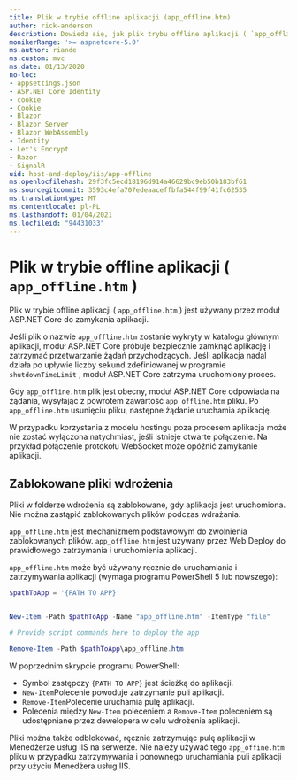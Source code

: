 ```yaml
---
title: Plik w trybie offline aplikacji (app_offline.htm)
author: rick-anderson
description: Dowiedz się, jak plik trybu offline aplikacji ( `app_offline.htm` ) działa z modułem ASP.NET Core.
monikerRange: '>= aspnetcore-5.0'
ms.author: riande
ms.custom: mvc
ms.date: 01/13/2020
no-loc:
- appsettings.json
- ASP.NET Core Identity
- cookie
- Cookie
- Blazor
- Blazor Server
- Blazor WebAssembly
- Identity
- Let's Encrypt
- Razor
- SignalR
uid: host-and-deploy/iis/app-offline
ms.openlocfilehash: 29f3fc5ecd18196d914a46629bc9eb50b183bf61
ms.sourcegitcommit: 3593c4efa707edeaaceffbfa544f99f41fc62535
ms.translationtype: MT
ms.contentlocale: pl-PL
ms.lasthandoff: 01/04/2021
ms.locfileid: "94431033"
---
```

# <a name="app-offline-file-app_offlinehtm"></a>Plik w trybie offline aplikacji ( `app_offline.htm` )

Plik w trybie offline aplikacji ( `app_offline.htm` ) jest używany przez moduł ASP.NET Core do zamykania aplikacji.

Jeśli plik o nazwie `app_offline.htm` zostanie wykryty w katalogu głównym aplikacji, moduł ASP.NET Core próbuje bezpiecznie zamknąć aplikację i zatrzymać przetwarzanie żądań przychodzących. Jeśli aplikacja nadal działa po upływie liczby sekund zdefiniowanej w programie `shutdownTimeLimit` , moduł ASP.NET Core zatrzyma uruchomiony proces.

Gdy `app_offline.htm` plik jest obecny, moduł ASP.NET Core odpowiada na żądania, wysyłając z powrotem zawartość `app_offline.htm` pliku. Po `app_offline.htm` usunięciu pliku, następne żądanie uruchamia aplikację.

W przypadku korzystania z modelu hostingu poza procesem aplikacja może nie zostać wyłączona natychmiast, jeśli istnieje otwarte połączenie. Na przykład połączenie protokołu WebSocket może opóźnić zamykanie aplikacji.

## <a name="locked-deployment-files"></a>Zablokowane pliki wdrożenia

Pliki w folderze wdrożenia są zablokowane, gdy aplikacja jest uruchomiona. Nie można zastąpić zablokowanych plików podczas wdrażania.

`app_offline.htm` jest mechanizmem podstawowym do zwolnienia zablokowanych plików. `app_offline.htm` jest używany przez Web Deploy do prawidłowego zatrzymania i uruchomienia aplikacji.

`app_offline.htm` może być używany ręcznie do uruchamiania i zatrzymywania aplikacji (wymaga programu PowerShell 5 lub nowszego):

```powershell
$pathToApp = '{PATH TO APP}'


New-Item -Path $pathToApp -Name "app_offline.htm" -ItemType "file"

# Provide script commands here to deploy the app

Remove-Item -Path $pathToApp\app_offline.htm
```

W poprzednim skrypcie programu PowerShell:

* Symbol zastępczy `{PATH TO APP}` jest ścieżką do aplikacji.
* `New-Item`Polecenie powoduje zatrzymanie puli aplikacji.
* `Remove-Item`Polecenie uruchamia pulę aplikacji.
* Polecenia między `New-Item` poleceniem a `Remove-Item` poleceniem są udostępniane przez dewelopera w celu wdrożenia aplikacji.

Pliki można także odblokować, ręcznie zatrzymując pulę aplikacji w Menedżerze usług IIS na serwerze. Nie należy używać tego `app_offine.htm` pliku w przypadku zatrzymywania i ponownego uruchamiania puli aplikacji przy użyciu Menedżera usług IIS.
